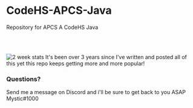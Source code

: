 # CodeHS-APCS-Java
Repository for APCS A CodeHS Java

<br>
<br>

![2 week stats](https://github.com/Tanner1638/CodeHS-APCS-Java/blob/master/Capture.PNG)
It's been over 3 years since I've written and posted all of this yet this repo keeps getting more and more popular!


### Questions?
Send me a message on Discord and i'll be sure to get back to you ASAP
<br>
Mystic#1000
